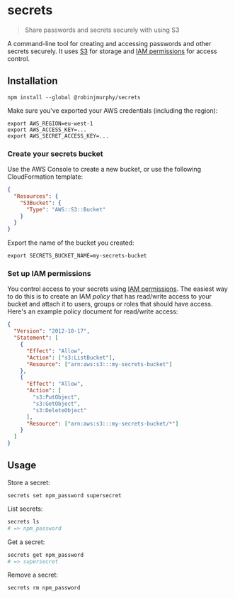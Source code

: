 # secrets

> Share passwords and secrets securely with using S3

A command-line tool for creating and accessing passwords and other secrets securely. It uses [S3](https://aws.amazon.com/s3/) for storage and [IAM permissions](http://docs.aws.amazon.com/IAM/latest/UserGuide/policies_permissions.html) for access control.

## Installation

```
npm install --global @robinjmurphy/secrets
```

Make sure you've exported your AWS credentials (including the region):

```
export AWS_REGION=eu-west-1
export AWS_ACCESS_KEY=...
export AWS_SECRET_ACCESS_KEY=...
```

### Create your secrets bucket

Use the AWS Console to create a new bucket, or use the following CloudFormation template:

```json
{
  "Resources": {
    "S3Bucket": {
      "Type": "AWS::S3::Bucket"
    }
  }
}

```

Export the name of the bucket you created:

```
export SECRETS_BUCKET_NAME=my-secrets-bucket
```

### Set up IAM permissions

You control access to your secrets using [IAM permissions](http://docs.aws.amazon.com/IAM/latest/UserGuide/policies_permissions.html). The easiest way to do this is to create an IAM _policy_ that has read/write access to your bucket and attach it to users, groups or roles that should have access. Here's an example policy document for read/write access:

```json
{
  "Version": "2012-10-17",
  "Statement": [
    {
      "Effect": "Allow",
      "Action": ["s3:ListBucket"],
      "Resource": ["arn:aws:s3:::my-secrets-bucket"]
    },
    {
      "Effect": "Allow",
      "Action": [
        "s3:PutObject",
        "s3:GetObject",
        "s3:DeleteObject"
      ],
      "Resource": ["arn:aws:s3:::my-secrets-bucket/*"]
    }
  ]
}
```

## Usage

Store a secret:

```
secrets set npm_password supersecret
```

List secrets:

```bash
secrets ls
# => npm_password
```

Get a secret:

```bash
secrets get npm_password
# => supersecret
```

Remove a secret:

```
secrets rm npm_password
```
